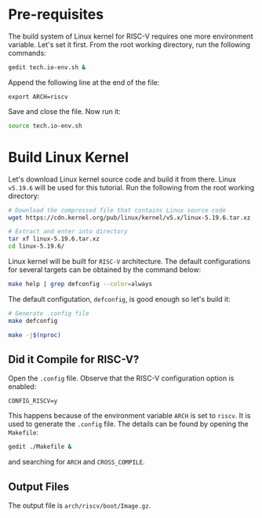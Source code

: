 # Pre-requisites

The build system of Linux kernel for RISC-V requires one more environment variable. Let's set it first. From the root working directory, run the following commands:
``` bash
gedit tech.io-env.sh &
```
Append the following line at the end of the file:
```
export ARCH=riscv
```
Save and close the file. Now run it:
``` bash
source tech.io-env.sh
```

# Build Linux Kernel

Let's download Linux kernel source code and build it from there. Linux `v5.19.6` will be used for this tutorial. Run the following from the root working directory:
``` bash
# Download the compressed file that contains Linux source code
wget https://cdn.kernel.org/pub/linux/kernel/v5.x/linux-5.19.6.tar.xz

# Extract and enter into directory
tar xf linux-5.19.6.tar.xz
cd linux-5.19.6/
```

Linux kernel will be built for `RISC-V` architecture. The default configurations for several targets can be obtained by the command below:
``` bash
make help | grep defconfig --color=always
```

The default configutation, `defconfig`, is good enough so let's build it:
``` bash
# Generate .config file
make defconfig

make -j$(nproc)
```

## Did it Compile for RISC-V?

Open the `.config` file. Observe that the RISC-V configuration option is enabled:
```
CONFIG_RISCV=y
```
This happens because of the environment variable `ARCH` is set to `riscv`. It is used to generate the `.config` file. The details can be found by opening the `Makefile`:
``` bash
gedit ./Makefile &
```
and searching for `ARCH` and `CROSS_COMPILE`.

## Output Files

The output file is `arch/riscv/boot/Image.gz`.
